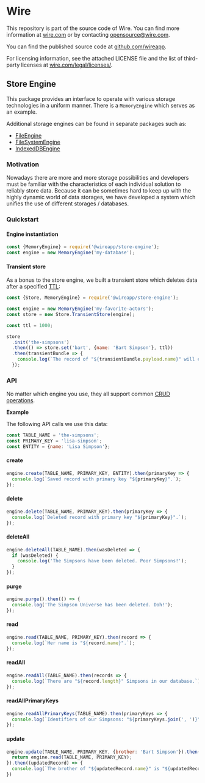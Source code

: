 # Wire

This repository is part of the source code of Wire. You can find more information at [wire.com](https://wire.com) or by contacting opensource@wire.com.

You can find the published source code at [github.com/wireapp](https://github.com/wireapp).

For licensing information, see the attached LICENSE file and the list of third-party licenses at [wire.com/legal/licenses/](https://wire.com/legal/licenses/).

## Store Engine

This package provides an interface to operate with various storage technologies in a uniform manner. There is a `MemoryEngine` which serves as an example.

Additional storage engines can be found in separate packages such as:

- [FileEngine](https://github.com/wireapp/wire-web-packages/tree/master/packages/store-engine-fs)
- [FileSystemEngine](https://github.com/wireapp/wire-web-packages/tree/master/packages/store-engine-bro-fs)
- [IndexedDBEngine](https://github.com/wireapp/wire-web-packages/tree/master/packages/store-engine-dexie)

### Motivation

Nowadays there are more and more storage possibilities and developers must be familiar with the characteristics of each individual solution to reliably store data. Because it can be sometimes hard to keep up with the highly dynamic world of data storages, we have developed a system which unifies the use of different storages / databases.

### Quickstart

#### Engine instantiation

```javascript
const {MemoryEngine} = require('@wireapp/store-engine');
const engine = new MemoryEngine('my-database');
```

#### Transient store

As a bonus to the store engine, we built a transient store which deletes data after a specified [TTL](https://en.wikipedia.org/wiki/Time_to_live):

```javascript
const {Store, MemoryEngine} = require('@wireapp/store-engine');

const engine = new MemoryEngine('my-favorite-actors');
const store = new Store.TransientStore(engine);

const ttl = 1000;

store
  .init('the-simpsons')
  .then(() => store.set('bart', {name: 'Bart Simpson'}, ttl))
  .then(transientBundle => {
    console.log(`The record of "${transientBundle.payload.name}" will expires in "${transientBundle.expires}"ms.`);
  });
```

### API

No matter which engine you use, they all support common [CRUD operations](https://en.wikipedia.org/wiki/Create,_read,_update_and_delete).

**Example**

The following API calls we use this data:

```javascript
const TABLE_NAME = 'the-simpsons';
const PRIMARY_KEY = 'lisa-simpson';
const ENTITY = {name: 'Lisa Simpson'};
```

#### create

```javascript
engine.create(TABLE_NAME, PRIMARY_KEY, ENTITY).then(primaryKey => {
  console.log(`Saved record with primary key "${primaryKey}".`);
});
```

#### delete

```javascript
engine.delete(TABLE_NAME, PRIMARY_KEY).then(primaryKey => {
  console.log(`Deleted record with primary key "${primaryKey}".`);
});
```

#### deleteAll

```javascript
engine.deleteAll(TABLE_NAME).then(wasDeleted => {
  if (wasDeleted) {
    console.log('The Simpsons have been deleted. Poor Simpsons!');
  }
});
```

#### purge

```javascript
engine.purge().then(() => {
  console.log('The Simpson Universe has been deleted. Doh!');
});
```

#### read

```javascript
engine.read(TABLE_NAME, PRIMARY_KEY).then(record => {
  console.log(`Her name is "${record.name}".`);
});
```

#### readAll

```javascript
engine.readAll(TABLE_NAME).then(records => {
  console.log(`There are "${record.length}" Simpsons in our database.`);
});
```

#### readAllPrimaryKeys

```javascript
engine.readAllPrimaryKeys(TABLE_NAME).then(primaryKeys => {
  console.log(`Identifiers of our Simpsons: "${primaryKeys.join(', ')}"`);
});
```

#### update

```javascript
engine.update(TABLE_NAME, PRIMARY_KEY, {brother: 'Bart Simpson'}).then((primaryKey) => {
  return engine.read(TABLE_NAME, PRIMARY_KEY);
}).then((updatedRecord) => {
  console.log(`The brother of "${updatedRecord.name}" is "${updatedRecord.brother}".`):
})
```

